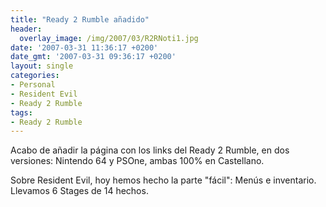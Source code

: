 ```yaml
---
title: "Ready 2 Rumble añadido"
header:
  overlay_image: /img/2007/03/R2RNoti1.jpg
date: '2007-03-31 11:36:17 +0200'
date_gmt: '2007-03-31 09:36:17 +0200'
layout: single
categories:
- Personal
- Resident Evil
- Ready 2 Rumble
tags:
- Ready 2 Rumble
---
```

Acabo de añadir la página con los links del Ready 2 Rumble, en dos versiones: Nintendo 64 y PSOne, 
ambas 100% en Castellano.

Sobre Resident Evil, hoy hemos hecho la parte "fácil": Menús e inventario. Llevamos 6 Stages de 14 hechos.
